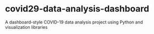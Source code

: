 # covid29-data-analysis-dashboard
A dashboard-style COVID-19 data analysis project using Python and visualization libraries
